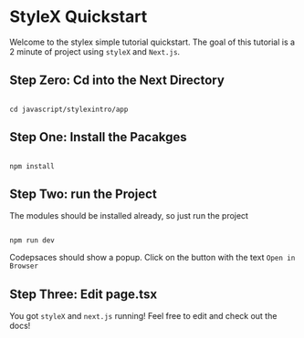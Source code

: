 # StyleX Quickstart


Welcome to the stylex simple tutorial quickstart. The goal of this tutorial is a 2 minute of project using <code>styleX</code> and <code>Next.js</code>.


## Step Zero: Cd into the Next Directory

```devdocs_run

cd javascript/stylexintro/app

```

## Step One: Install the Pacakges

```devdocs_run

npm install

```

## Step Two: run the Project

The modules should be installed already, so just run the project

```devdocs_run

npm run dev

```

Codepsaces should show a popup.  Click on the button with the text <code>Open in Browser</code>


## Step Three: Edit page.tsx

You got <code>styleX</code> and <code>next.js</code> running!  Feel free to edit and check out the docs!



